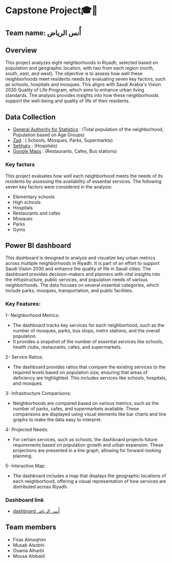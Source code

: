 # Capstone Project🎓🥳
## Team name: أُنس الرياض

## Overview 
This project analyzes eight neighborhoods in Riyadh, selected based on population and geographic location, with two from each region (north, south, east, and west). The objective is to assess how well these neighborhoods meet residents needs by evaluating seven key factors, such as schools, hospitals and mosques. This aligns with Saudi Arabia's Vision 2030 Quality of Life Program, which aims to enhance urban living standards. The analysis provides insights into how these neighborhoods support the well-being and quality of life of their residents.

## Data Collection
- [General Authority for Statistics](https://www.stats.gov.sa/en) : (Total population of the neighborhood, Population based on Age Groups) 
- [Zad](https://zadd.910ths.sa/ar) : ( Schools, Mosques, Parks, Supermarkts)
- [Sehhaty](https://www.moh.gov.sa/en/eServices/Sehhaty/Pages/default.aspx) : (Hospitals)
- [Google Maps](https://www.google.com/maps) : (Restaurants, Cafes, Bus stations)

### Key factors
This project evaluates how well each neighborhood meets the needs of its residents by assessing the availability of essential services. The following seven key factors were considered in the analysis:
- Elementary schools
- High schools
- Hospitals
- Restaurants and cafes
- Mosques
- Parks
- Gyms

## Power BI dashboard 
This dashboard is designed to analyze and visualize key urban metrics across multiple neighborhoods in Riyadh. It is part of an effort to support Saudi Vision 2030 and enhance the quality of life in Saudi cities. The dashboard provides decision-makers and planners with vital insights into the infrastructure, public services, and population needs of various neighborhoods. The data focuses on several essential categories, which include parks, mosques, transportation, and public facilities.

### Key Features:
1- Neighborhood Metrics:
- The dashboard tracks key services for each neighborhood, such as the number of mosques, parks, bus stops, metro stations, and the overall population.
- It provides a snapshot of the number of essential services like schools, health clubs, restaurants, cafes, and supermarkets.

2- Service Ratios:
- The dashboard provides ratios that compare the existing services to the required levels based on population size, ensuring that areas of deficiency are highlighted. This includes services like schools, hospitals, and mosques.
  
3- Infrastructure Comparisons:

- Neighborhoods are compared based on various metrics, such as the number of parks, cafes, and supermarkets available. These comparisons are displayed using visual elements like bar charts and line graphs to make the data easy to interpret.

4- Projected Needs:

- For certain services, such as schools, the dashboard projects future requirements based on population growth and urban expansion. These projections are presented in a line graph, allowing for forward-looking planning.

5- Interactive Map:

- The dashboard includes a map that displays the geographic locations of each neighborhood, offering a visual representation of how services are distributed across Riyadh.

### Dashboard link 
- [dashboard أُنس الرياض](https://app.powerbi.com/view?r=eyJrIjoiOWE1MjRlMzAtYWJlNi00MDE2LTkyNmQtZTE5MWViM2I1OWUzIiwidCI6IjJkMzE5NGUzLTE2NTQtNDZiZC1iYWUyLWFkMzdiYTExYjBhZSIsImMiOjl9)

## Team members 
- Firas Almoqhim
- Musab Alsobhi
- Osama Alharbi
- Mousa Alobaid


  

